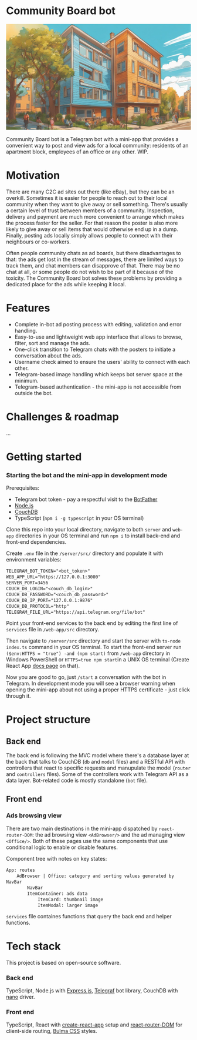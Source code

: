 # Community Board bot
<p align="center">
<img src="./for_readme/apartment_pic.png" />
</p>
Community Board bot is a Telegram bot with a mini-app that provides a convenient way to post and view ads for a local community: residents of an apartment block, employees of an office or any other. WIP.

# Motivation
There are many C2C ad sites out there (like eBay), but they can be an overkill. Sometimes it is easier for people to reach out to their local community when they want to give away or sell something. There's usually a certain level of trust between members of a community. Inspection, delivery and payment are much more convenient to arrange which makes the process faster for the seller. For that reason the poster is also more likely to give away or sell items that would otherwise end up in a dump. Finally, posting ads locally simply allows people to connect with their neighbours or co-workers.

Often people community chats as ad boards, but there disadvantages to that: the ads get lost in the stream of messages, there are limited ways to track them, and chat members can disapprove of that. There may be no chat at all, or some people do not wish to be part of it because of the toxicity. The Community Board bot solves these problems by providing a dedicated place for the ads while keeping it local.

# Features
* Complete in-bot ad posting process with editing, validation and error handling.
* Easy-to-use and lightweight web app interface that allows to browse, filter, sort and manage the ads.
* One-click transition to Telegram chats with the posters to initiate a conversation about the ads.
* Username check aimed to ensure the users' ability to connect with each other.
* Telegram-based image handling which keeps bot server space at the minimum.
* Telegram-based authentication - the mini-app is not accessible from outside the bot.

# Challenges & roadmap

...

# Getting started

### Starting the bot and the mini-app in development mode

Prerequisites:
* Telegram bot token - pay a respectful visit to the [BotFather](https://t.me/BotFather)
* [Node.js](https://nodejs.org/en)
* [CouchDB](https://couchdb.apache.org/)
* TypeScript (`npm i -g typescript` in your OS terminal)

Clone this repo into your local directory, navigate to both `server` and `web-app` directories in your OS terminal and run `npm i` to install back-end and front-end dependencies. 

Create `.env` file in the `/server/src/` directory and populate it with environment variables:

```
TELEGRAM_BOT_TOKEN="<bot_token>"
WEB_APP_URL="https://127.0.0.1:3000"
SERVER_PORT=3456
COUCH_DB_LOGIN="<couch_db_login>"
COUCH_DB_PASSWORD="<couch_db_password>"
COUCH_DB_IP_PORT="127.0.0.1:9876"
COUCH_DB_PROTOCOL="http"
TELEGRAM_FILE_URL="https://api.telegram.org/file/bot"
```
Point your front-end services to the back end by editing the first line of `services` file in `/web-app/src` directory.

Then navigate to `/server/src` directory and start the server with `ts-node index.ts` command in your OS terminal. To start the front-end server run `($env:HTTPS = "true") -and (npm start)` from `/web-app` directory in Windows PowerShell or `HTTPS=true npm start`in a UNIX OS terminal (Create React App [docs page](https://create-react-app.dev/docs/using-https-in-development) on that).

Now you are good to go, just `/start` a conversation with the bot in Telegram. In development mode you will see a browser warning when opening the mini-app about not using a proper HTTPS certificate - just click through it.

# Project structure

## Back end

The back end is following the MVC model where there's a database layer at the back that talks to CouchDB (`db` and `model` files) and a RESTful API with controllers that react to specific requests and manupulate the model (`router` and `controllers` files). Some of the controllers work with Telegram API as a data layer. Bot-related code is mostly standalone (`bot` file).

## Front end

### Ads browsing view

There are two main destinations in the mini-app dispatched by `react-router-DOM`: the ad browsing view `<AdBrowser/>` and the ad managing view `<Office/>`. Both of these pages use the same components that use conditional logic to enable or disable features.

Component tree with notes on key states:
```
App: routes
    AdBrowser | Office: category and sorting values generated by NavBar
        NavBar
        ItemContainer: ads data
            ItemCard: thumbnail image
            ItemModal: larger image
```
`services` file containes functions that query the back end and helper functions.

# Tech stack

This project is based on open-source software. 

### Back end
TypeScript, Node.js with [Express.js](http://expressjs.com/), [Telegraf](https://telegraf.js.org/) bot library, CouchDB with [nano](https://www.npmjs.com/package/nano#nanodbcreatename-callback) driver.

### Front end
TypeScript, React with [create-react-app](https://create-react-app.dev/) setup and [react-router-DOM](https://reactrouter.com/en/main/start/overview) for client-side routing, [Bulma CSS](https://bulma.io/) styles.

